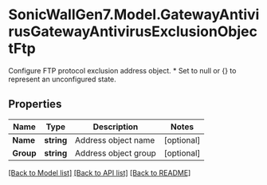 # SonicWallGen7.Model.GatewayAntivirusGatewayAntivirusExclusionObjectFtp
Configure FTP protocol exclusion address object. * Set to null or {} to represent  an unconfigured state.

## Properties

Name | Type | Description | Notes
------------ | ------------- | ------------- | -------------
**Name** | **string** | Address object name | [optional] 
**Group** | **string** | Address object group | [optional] 

[[Back to Model list]](../README.md#documentation-for-models) [[Back to API list]](../README.md#documentation-for-api-endpoints) [[Back to README]](../README.md)

